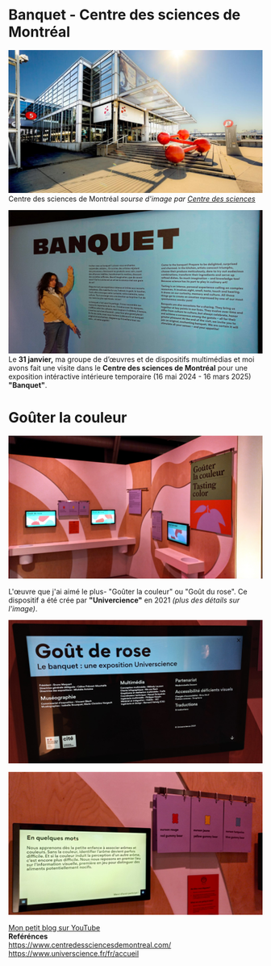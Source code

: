 # Banquet - Centre des sciences de Montréal

![photo](medias/Centre_edifice.jpeg)
Centre des sciences de Montréal *sourse d'image par [Centre des sciences](https://www.centredessciencesdemontreal.com/information-visiteurs)*

![photo](medias/banquet_entree_rada.jpg)
Le **31 janvier,** ma groupe de d’œuvres et de dispositifs multimédias et moi avons fait une visite dans le **Centre des sciences de Montréal** pour une exposition intéractive intérieure temporaire (16 mai 2024 - 16 mars 2025) **"Banquet"**.
# Goûter la couleur

![photo](medias/gouter_la_couleur.jpg)

L'œuvre que j'ai aimé le plus- "Goûter la couleur" ou "Goût du rose". Ce dispositif a été crée par **"Univercience"** en 2021 *(plus des détails sur l'image)*.

![photo](medias/gout_du_rose_generiques.jpg)

![photo](medias/en_quelque_mots.jpg)

[Mon petit blog sur YouTube](https://youtu.be/HBgw46AmXJ8) <br>
**Reférénces** <br>
https://www.centredessciencesdemontreal.com/<br>
https://www.universcience.fr/fr/accueil
